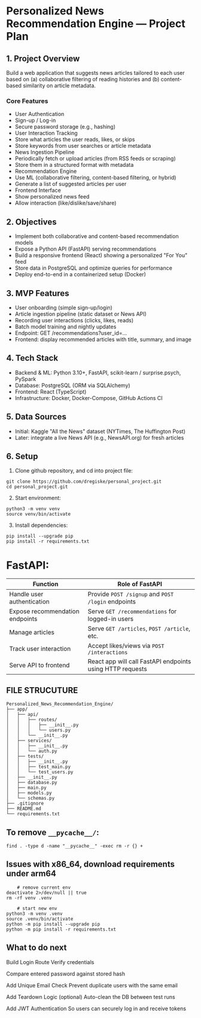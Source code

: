 # Personalized News Recommendation Engine — Project Plan

## 1. Project Overview

Build a web application that suggests news articles tailored to each user based on (a) collaborative filtering of reading histories and (b) content-based similarity on article metadata.

### Core Features
- User Authentication
- Sign-up / Log-in
- Secure password storage (e.g., hashing)
- User Interaction Tracking
- Store what articles the user reads, likes, or skips
- Store keywords from user searches or article metadata
- News Ingestion Pipeline
- Periodically fetch or upload articles (from RSS feeds or scraping)
- Store them in a structured format with metadata
- Recommendation Engine
- Use ML (collaborative filtering, content-based filtering, or hybrid)
- Generate a list of suggested articles per user
- Frontend Interface
- Show personalized news feed
- Allow interaction (like/dislike/save/share)

## 2. Objectives
- Implement both collaborative and content-based recommendation models
- Expose a Python API (FastAPI) serving recommendations
- Build a responsive frontend (React) showing a personalized "For You" feed
- Store data in PostgreSQL and optimize queries for performance
- Deploy end-to-end in a containerized setup (Docker)

## 3. MVP Features
- User onboarding (simple sign-up/login)
- Article ingestion pipeline (static dataset or News API)
- Recording user interactions (clicks, likes, reads)
- Batch model training and nightly updates
- Endpoint: GET /recommendations?user_id=...
- Frontend: display recommended articles with title, summary, and image

## 4. Tech Stack
- Backend & ML: Python 3.10+, FastAPI, scikit-learn / surprise.psych, PySpark
- Database: PostgreSQL (ORM via SQLAlchemy)
- Frontend: React (TypeScript)
- Infrastructure: Docker, Docker-Compose, GitHub Actions CI

## 5. Data Sources
- Initial: Kaggle "All the News" dataset (NYTimes, The Huffington Post)
- Later: integrate a live News API (e.g., NewsAPI.org) for fresh articles

## 6. Setup
1) Clone github repository, and cd into project file:
```
git clone https://github.com/dregiske/personal_project.git
cd personal_project.git
```

2) Start environment:
```
python3 -m venv venv
source venv/bin/activate
```

3) Install dependencies:
```
pip install --upgrade pip
pip install -r requirements.txt
```


# FastAPI:
| Function                        | Role of FastAPI                                           |
| ------------------------------- | --------------------------------------------------------- |
| Handle user authentication      | Provide `POST /signup` and `POST /login` endpoints        |
| Expose recommendation endpoints | Serve `GET /recommendations` for logged-in users          |
| Manage articles                 | Serve `GET /articles`, `POST /article`, etc.              |
| Track user interaction          | Accept likes/views via `POST /interactions`               |
| Serve API to frontend           | React app will call FastAPI endpoints using HTTP requests |


## FILE STRUCUTURE
```
Personalized_News_Recommendation_Engine/
├── app/
│	├── api/
│	│	├── routes/
│	│	│	├── __init__.py
│	│	│	└── users.py
│	│	└── __init__.py
│	├── services/
│	│	├── __init__.py
│	│	└── auth.py
│   ├── tests/
│   │   ├── __init__.py
│   │   ├── test_main.py
│	│	└── test_users.py
│   ├── __init__.py
│	├── database.py
│   ├── main.py
│	├── models.py
│	└── schemas.py
├── .gitignore
├── README.md
└── requirements.txt
```

## To remove `__pycache__/`:
```
find . -type d -name "__pycache__" -exec rm -r {} +
```

## Issues with x86_64, download requirements under arm64
```
	# remove current env
deactivate 2>/dev/null || true
rm -rf venv .venv

	# start new env
python3 -m venv .venv
source .venv/bin/activate
python -m pip install --upgrade pip
python -m pip install -r requirements.txt
```


## What to do next
Build Login Route
Verify credentials

Compare entered password against stored hash

Add Unique Email Check
Prevent duplicate users with the same email

Add Teardown Logic (optional)
Auto-clean the DB between test runs

Add JWT Authentication
So users can securely log in and receive tokens